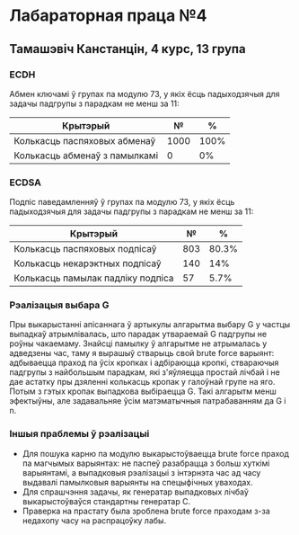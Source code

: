 # Лабараторная праца №4
## Тамашэвіч Канстанцін, 4 курс, 13 група

### ECDH

Абмен ключамі ў групах па модулю 73, у якіх ёсць падыходзячыя для задачы падгрупы з парадкам не менш за 11:

| Крытэрый                      |    № |    % |
| ----------------------------- | ---- | ---- |
| Колькасць паспяховых абменаў  | 1000 | 100% |
| Колькасць абменаў з памылкамі |    0 |   0% |

### ECDSA

Подпіс паведамленняў ў групах па модулю 73, у якіх ёсць падыходзячыя для задачы падгрупы з парадкам не менш за 11:

| Крытэрый                          |   № |     % |
| --------------------------------- | --- | ----- |
| Колькасць паспяховых подпісаў     | 803 | 80.3% |
| Колькасць некарэктных подпісаў    | 140 | 14%   |
| Колькасць памылак падліку подпіса | 57  | 5.7%  |

### Рэалізацыя выбара G

Пры выкарыстанні апісаннага ў артыкулы алгарытма выбару G у частцы выпадкаў атрымлівалась, што парадак утвараемай G 
падгрупы не роўны чакаемаму. Знайсці памылку ў алгарытме не атрымалась у адведзены час, таму я вырашыў стварыць свой 
brute force варыянт: адбываецца праход па ўсіх кропках і адбіраюцца кропкі, ствараючыя падгрупы з найбольшым парадкам,
які з'яўляецца простай лічбай і не дае астатку пры дзяленні колькасць кропак у галоўнай групе на яго. Потым з гэтых 
кропак выпадкова выбіраецца G. Такі алгарытм менш эфектыўны, але задавальняе ўсім матэматычныя патрабаванням да G і n.

### Іншыя праблемы ў рэалізацыі

* Для пошука карню па модулю выкарыстоўваецца brute force праход па магчымых варыянтах: не паспеў разабрацца 
  з больш хуткімі варыянтамі, а выпадковыя рэалізацыі з інтэрнэта час ад часу выдавалі памылковыя варыянты на 
  спецыфічных уваходах.
* Для спрашчэння задачы, як генератар выпадковых лічбаў выкарыстоўваўся стандартны генератар C.
* Праверка на прастату была зроблена brute force праходам з-за недахопу часу на распрацоўку лабы.
